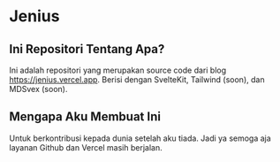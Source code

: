 # Jenius

## Ini Repositori Tentang Apa?

Ini adalah repositori yang merupakan source code dari blog https://jenius.vercel.app. Berisi dengan SvelteKit, Tailwind (soon), dan MDSvex (soon).

## Mengapa Aku Membuat Ini

Untuk berkontribusi kepada dunia setelah aku tiada. Jadi ya semoga aja layanan Github dan Vercel masih berjalan.